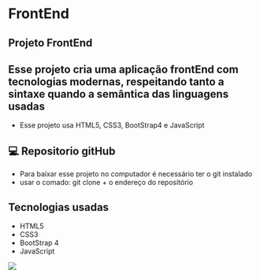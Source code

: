 # FrontEnd

## Projeto FrontEnd

## Esse projeto cria uma aplicação frontEnd com tecnologias modernas, respeitando tanto a sintaxe quando a semântica das linguagens usadas
- Esse projeto usa HTML5, CSS3, BootStrap4 e JavaScript
  
##  💻 Repositorio gitHub

- Para baixar esse projeto no computador é necessário ter o git instalado
- usar o comado: git clone + o endereço do repositório

## Tecnologias usadas
- HTML5
- CSS3
-  BootStrap 4
-  JavaScript

![](https://github.com/user-attachments/assets/86dffbdc-a05e-43be-ae03-68a9e25bbc44)
